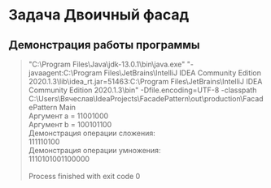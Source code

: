 # Задача Двоичный фасад

##  Демонстрация работы программы

> "C:\Program Files\Java\jdk-13.0.1\bin\java.exe" "-javaagent:C:\Program Files\JetBrains\IntelliJ IDEA Community Edition 2020.1.3\lib\idea_rt.jar=51463:C:\Program Files\JetBrains\IntelliJ IDEA Community Edition 2020.1.3\bin" -Dfile.encoding=UTF-8 -classpath C:\Users\Вячеслав\IdeaProjects\FacadePattern\out\production\FacadePattern Main<br/>
> Аргумент a = 11001000<br/>
> Аргумент b = 100101100<br/>
> Демонстрация операции сложения:<br/>
> 111110100<br/>
> Демонстрация операции умножения:<br/>
> 1110101001100000<br/>
>                      <br/>
> Process finished with exit code 0<br/>
